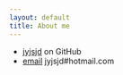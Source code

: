 ```yaml
---
layout: default
title: About me
---
```


* [jyjsjd][github] on GitHub 
* [email][email] jyjsjd#hotmail.com

[github]: https://github.com/jyjsjd
[email]: jyjsjd#hotmail.com
